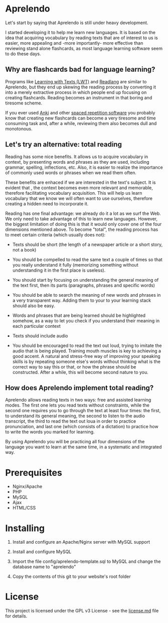 # Aprelendo

Let's start by saying that Aprelendo is still under heavy development.

I started developing it to help me learn new languages. It is based on the idea that acquiring vocabulary by reading texts that are of interest to us is easier, more appealing and -more importantly- more effective than reviewing stand alone flashcards, as most language learning software seem to do these days.

## Why are flashcards bad for language learning?

Programs like [Learning with Texts (LWT)](http://lwt.sourceforge.net/) and [Readlang](https://readlang.com/) are similar to Aprelendo, but they end up skewing the reading process by converting it into a merely extractive process in which people end up focusing on creating flashcards. Reading becomes an instrument in that boring and tiresome scheme.

If you ever used [Anki](https://apps.ankiweb.net/) and other [spaced repetition software](https://en.wikipedia.org/wiki/Spaced_repetition) you probably know that creating new flashcards can become a very tiresome and time consuming task and, after a while, reviewing them also becomes dull and monotonous. 

## Let's try an alternative: total reading

Reading has some nice benefits. It allows us to acquire vocabulary in context, by presenting words and phrases as they are used, including grammar, spelling, inflections, etc. Also, it is easier to realize the importance of commonly used words or phrases when we read them often.

These benefits are enhaced if we are interested in the text's subject. It is evident that , the context becomes even more relevant and memorable, therefore facilitating vocabulary acquisition. This will help us learn vocabulary that we know we will often want to use ourselves, therefore creating a hidden need to incorporate it.

Reading has one final advantage: we already do it a lot as we surf the Web. We only need to take advantage of this to learn new languages. However, the biggest limitation of doing this is that it would only cover one of the four dimensions mentioned above. To become "total", the reading process has to meet certain criteria (which usually does not):

  - Texts should be short (the length of a newspaper article or a short story, not a book)

  - You should be compelled to read the same text a couple of times so that you really understand it fully (memorizing something without understanding it in the first place is useless).

  - You should start by focusing on understanding the general meaning of the text first, then its parts (paragraphs, phrases and specific words)

  - You should be able to search the meaning of new words and phrases in a very transparent way. Adding them to your to your learning stack should also be easy.

  - Words and phrases that are being learned should be highlighted somehow, as a way to let you check if you understand their meaning in each particular context

  - Texts should include audio

  - You should be encouraged to read the text out loud, trying to imitate the audio that is being played. Training mouth muscles is key to achieving a good accent. A natural and stress-free way of improving your speaking skills is by repeating someone else's words without thinking what is the correct way to say this or that, or how the phrase should be constructed. After a while, this will become second nature to you.

## How does Aprelendo implement total reading?

Aprelendo allows reading texts in two ways: free and assisted learning modes. The first one lets you read texts without constraints, while the second one requires you to go through the text at least four times: the first, to understand its general meaning, the second to listen to the audio transcript, the third to read the text out loua in order to practice pronunciation, and last one (which consists of a dictation) to practice how to write the words you marked for learning.

By using Aprelendo you will be practicing all four dimensions of the language you want to learn at the same time, in a systematic and integrated way.

# Prerequisites

  * Nginx/Apache
  * PHP
  * MySQL
  * Ajax
  * HTML/CSS

# Installing

1. Install and configure an Apache/Nginx server with MySQL support

2. Install and configure MySQL

3. Import the file config/aprelendo-template.sql to MySQL and change the database name to "aprelendo"

4. Copy the contents of this git to your website's root folder

# License

This project is licensed under the GPL v3 License - see the [license.md](license.md) file for details.
